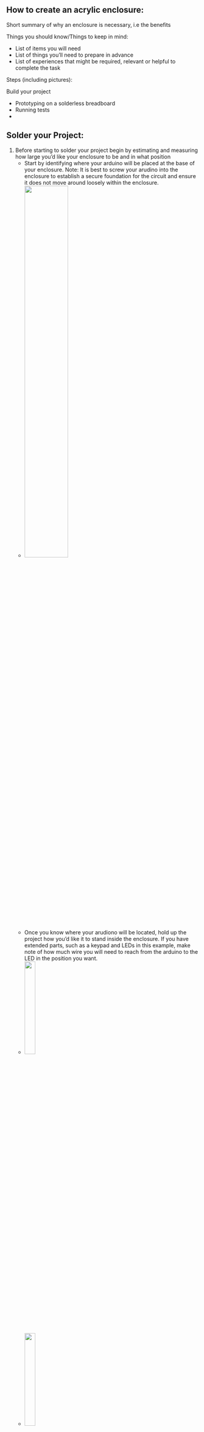 ## How to create an acrylic enclosure:

Short summary of why an enclosure is necessary, i.e the benefits

Things you should know/Things to keep in mind:

- List of items you will need
- List of things you’ll need to prepare in advance
- List of experiences that might be required, relevant or helpful to complete the task

Steps (including pictures):

Build your project
- Prototyping on a solderless breadboard 
- Running tests
- 

## Solder your Project:

1. Before starting to solder your project begin by estimating and measuring how large you’d like your enclosure to be and in what position
    - Start by identifying where your arduino will be placed at the base of your enclosure. Note: It is best to screw your arudino into the enclosure to establish a        secure foundation for the circuit and ensure it does not move around loosely within the enclosure.
    - <img src="images/arduinoscrew.jpeg" style=width:50%;height:50%>
    - Once you know where your arudiono will be located, hold up the project how you’d like it to stand inside the enclosure. If you have extended parts, such as a         keypad and LEDs in this example, make note of how much wire you will need to reach from the arduino to the LED in the position you want. 
    - <img src="images/keypad.png" style=width:25%;height:25%>
    -  <img src="images/wires.png" style=width:25%;height:25%>
    - Take measurements of the height, width, and depth for your enclosure. Note: It is better to overestimate the measurements and have more space than to squeeze         everything into a smaller enclosure. 
2. It is recommended to not touch your working prototype but use it as a reference. To begin soldering, make sure to collect all the parts you need and ensure they are working properly. You can do this by replacing new parts in increments in the working prototype and making sure it is still functioning properly. 
    - Items you will need: anything you used in your prototype except for jumper wires, we will instead use stranded or solid wire.
        - Solid wire is thicker, and offers higher current capacity. They are greater for longer distances since it features less dissipation. 
        - Stranded wire offers superior bendability and flexibility, making them easier to route around obstacles. They can sustain more vibration and flexing without          breaking. 
        - When it comes down to choosing between solid and stranded wire there is no clear choice, pay attention to the needs of your project. 
        - <img src="images/solidstranded.jpeg" style=width:50%;height:50%>
    - You will also need an arduino prototyping shield. This is where you will solder your cricuit and eventually connect your arduino into. 
3. You will now solder your components into the arduino proto shield following the prototype you made earlier.
    - If you have never soldered before [here](https://www.youtube.com/watch?v=Qps9woUGkvI ) is a quick tutorial on how to solder electronic components
    - <img src="images/soldering.gif" style=width:50%;height:50%>
    - You will also need to solder female and/or male headers to the pin positions on both sides of the arudino proto shield. The type of header you will use depends       on where you need pins inserted. 
        - Female headers have only one side with pins and the other side is where you can connect pins. There are straight and right angle headers.
        - <img src="images/fheader.jpeg" style=width:25%;height:25%>
        - <img src="images/rfheader.jpg" style=width:25%;height:25%>
        - Male headers have pin on both sides you can insert into the arduino shield and connect another female head. 
        - <img src="images/mheader.jpeg" style=width:25%;height:25%>
    - This is what will hold the shield in place with the arduino and secure it. 
    - <img src="images/pinheader.png" style=width:50%;height:50%>
    - <img src="images/arudinoconnected.jpeg" style=width:50%;height:50%>

    
    
## Test/Troubleshooting the Soldered Project:

1. Once you have completed the soldering of your project, you can now plug it into your ardunio and test to see if it works
    - Note: If your project isn’t working, do not be alarmed it is very typical to run into problems at this stage. 
2. If you run into problems begin by testing the arudino against the original prototype to ensure the code is still running properly.
3. You can then reference your prototype and ensure you have connected all the necessary wires, resistors, etc. properly.
    - Pay close attention to your arduino proto shield and ensure horizontal connections are properly connected. Note: Shields come in different versions, some pre-        connect rows and others do not.
    - <img src="images/shield1.jpeg" style=width:25%;height:25%> <img src="images/shield2.jpeg" style=width:25%;height:25%>
4. If your circuit is properly connected then take a closer look at the soldering of your components.	
    - You may need to use a magnifying glass to take a closer look at the connection. Make sure that the solder is not only on the component but securly attached to        the shield as well. Note: Lightly tugging on the wires may help identify a loose connection.
    - <img src="images/soldermistakes.png" style=width:50%;height:50%>
5. Reestablish any loose connections with solder.
    - If you made a mistake while soldering, you make correct it by reheating the misplaced solder. This will turn it back into liquid, and you must quickly slap it        onto a table or surface to remove it. 
6. Revisit steps 2-6 until your are able to troubleshoot and get your project working. Once it is up and running we can begin creating the enclosure. 


## Desinging the Enclosure: 

1. Figure what kind of enclosure you want. Enclosures can be made out of many different materials depending on the purpose and usage of the project. However, for this section we will focus on acrylic for the enclosure. 
    - Benefits for acrylic:
        - Excellent optical clarity & transparency
        - Highly resistant to variations in temperature
        - Up to 17 times the impact resistance of ordinary glass
        - Half the weight of glass and idea for precision machining
        - Highly resistant to different chemicals
    - Disadvantages for acrylic:
        - Acrylic is touch and durable, but can also be easily scratched
2. Choose an enclosure design. Using a design platform like, https://en.makercase.com/, you can choose from 3 different enclosure designs: Basic box, polygon box, kerf bent box. 
    - _Note: Unless otherwise necessary, it is reccomended to go with the basic box._
    - <img src="images/box1.png" style=width:50%;height:50%>
4. Modify enclosure design. Using the same platform you can now modify the box your creating. 
    - Modifications include width, height, and depth of the box. Using the prior measurements you took input the amounts to see a virtual display of your enclosure.You     can also indicate whether the measurements are for the inner or outer dimensions.
    - <img src="images/box2.png" style=width:50%;height:50%>
    - The thickness of your box should correspond to the acrylic piece you will be using.
    - You can also decide whether you’d like the box to be open or closed
    - <img src="images/box6.png" style=width:25%;height:25%>
    - Finally, choose the type of edge you’d like for the box. Using a flat or finger edge will require the use of acrylic glue to stablize the enclosure. Note: if you     need to access the inside of the box, this would be made difficult with these choices. Alternatively, t-slot edges are held with bolts. You can decide the type of      bolt diameter and length depending on what you have available. This allows you to access the inside of the box if any debugging or adjustments are necessary while      still maintaining the secure exterior. 
    - <img src="images/box3.png" style=width:50%;height:50%>
5. Customization: Upload to Abobe illustrator. If you’d like to futher customize the enclosure you can download the previously created design as an svg file and upload it to adobe illustrator. 
    - <img src="images/box4.png" style=width:50%;height:50%>
    - Using the selection tool you can drag edges as preferred for any customized sides or pieces. You can also add circles for sections to create space for hinges to      be screwed if the box is meant to be opened. 
    - <img src="images/box5.png" style=width:50%;height:50%>
6. Print a prototype. Once you’ve completed any customization and finalized the design you can now print a protoype on cardboard to ensure the size works for your project before printing on acrylic.
    - <img src="images/cardboard.jpeg" style=width:50%;height:50%>
8. Adjust if needed and print final enclosure. Make as many adjustments as needed repeating steps 3-5 and using cardboard prototypes. Once you have a design that fits your project, print on acrylic and put your final enclosure together. 
    - <img src="images/lasercutting.gif" style=width:50%;height:50%>



Print with a laser cutting machine
- Upload the file to adobe illustrator 
- Follow laser cutting instructions
- Print a prototype on cardboard
- Test the enclosure with your soldered project
- If adjustments are necessary revisit step 4, if not proceed to print on acrylic


Put the enclosure together
- Once the pieces are printed, put the box together 
- Test again for any errors 

